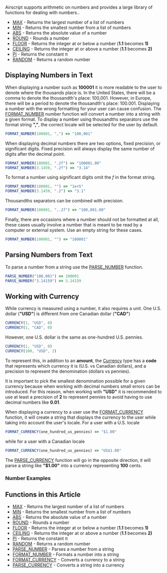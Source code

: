 Airscript supports arithmetic on numbers and provides a large library of functions for dealing with numbers..


* [MAX](https://support.airkit.com/reference/max) - Returns the largest number of a list of numbers
* [MIN](https://support.airkit.com/reference/min) - Returns the smallest number from a list of numbers
* [ABS](https://support.airkit.com/reference/abs) - Returns the absolute value of a number
* [ROUND](https://support.airkit.com/reference/round) - Rounds a number
* [FLOOR](https://support.airkit.com/reference/floor) - Returns the integer at or below a number (**1.1** becomes **1)**
* [CEILING](https://support.airkit.com/reference/ceiling) - Returns the integer at or above a number (**1.1** becomes **2)**
* [PI](https://support.airkit.com/reference/pi) - Returns the constant π
* [RANDOM](https://support.airkit.com/reference/random) - Returns a random number


Displaying Numbers in Text
--------------------------


When displaying a number such as **100001** it is more readable to the user to denote where the thousands place is. In the United States, there will be a comma to denote the thousandth's place: 100,001. However, in Europe, there will be a period to denote the thousandth's place: 100.001. Displaying a number with the wrong formatting for your user can cause confusion. The [FORMAT_NUMBER](https://support.airkit.com/reference/format_number) number function will convert a number into a string with a given format. To display a number using thousandths separators use the format string **","**, the correct locale will be selected for the user by default.



```javascript Airscript
FORMAT_NUMBER(100001, ",") => "100,001"
```

When displaying decimal numbers there are two options, fixed precision, or significant digits. Fixed precision will always display the same number of digits after the decimal point.



```javascript Airscript
FORMAT_NUMBER(100001, ".2f") => "100001.00"  
FORMAT_NUMBER(3.1459, ".2f") => "3.14"
```

To format a number using significant digits omit the *f* in the format string.



```javascript Airscript
FORMAT_NUMBER(100001, "") => "1e+5"  
FORMAT_NUMBER(3.1459, ".2") => "3.1"
```

Thousandths separators can be combined with precision.



```javascript Airscript
FORMAT_NUMBER(100001, ",.2f") => "100,001.00"
```

Finally, there are occasions where a number should not be formatted at all, these cases usually involve a number that is meant to be read by a computer or external system. Use an empty string for these cases.



```javascript Airscript
FORMAT_NUMBER(100001, "") => "100001"
```

Parsing Numbers from Text
-------------------------


To parse a number from a string use the [PARSE_NUMBER](https://support.airkit.com/reference/parse_number) function.



```javascript Airscript
PARSE_NUMBER("100,001") => 100001  
PARSE_NUMBER("3.14159") => 3.14159
```

Working with Currency
---------------------


While currency is measured using a number, it also requires a unit. One U.S. dollar (**"USD"**) is different from one Canadian dollar (**"CAD"**)



```javascript Airscript
CURRENCY(1, "USD", 0)  
CURRENCY(1, "CAD", 0)
```

However, one U.S. dollar is the same as one-hundred U.S. pennies.



```javascript Airscript
CURRENCY(1, "USD", 0)  
CURRENCY(100, "USD", 2)
```

To represent this, in addition to an **amount**, the [Currency](https://support.airkit.com/reference/currency) type has a **code** that represents which currency it is (U.S. vs Canadian dollars), and a precision to represent the denomination (dollars vs pennies).


It is important to pick the smallest denomination possible for a given currency because when working with decimal numbers small errors can be introduced. For this reason, when working with **"USD"** it is recommended to use at least a precision of **2** to represent pennies to avoid having to use decimal numbers like **0.01**.


When displaying a currency to a user use the [FORMAT_CURRENCY](https://support.airkit.com/reference/format_currency) function, it will create a string that displays the currency to the user while taking into account the user's locale. For a user with a U.S. locale



```javascript Airscript
FORMAT_CURRENCY(one_hundred_us_pennies) => "$1.00"
```

while for a user with a Canadian locale



```javascript Airscript
FORMAT_CURRENCY(one_hundred_us_pennies) => "US$1.00"
```

The [PARSE_CURRENCY](https://support.airkit.com/reference/parse_currency) function will go in the opposite direction, it will parse a string like **"$1.00"** into a currency representing **100** cents.


### Number Examples


Functions in this Article
-------------------------


* [MAX](https://support.airkit.com/reference/max) - Returns the largest number of a list of numbers
* [MIN](https://support.airkit.com/reference/min) - Returns the smallest number from a list of numbers
* [ABS](https://support.airkit.com/reference/abs) - Returns the absolute value of a number
* [ROUND](https://support.airkit.com/reference/round) - Rounds a number
* [FLOOR](https://support.airkit.com/reference/floor) - Returns the integer at or below a number (**1.1** becomes **1)**
* [CEILING](https://support.airkit.com/reference/ceiling) - Returns the integer at or above a number (**1.1** becomes **2)**
* [PI](https://support.airkit.com/reference/pi) - Returns the constant π
* [RANDOM](https://support.airkit.com/reference/random) - Returns a random number
* [PARSE_NUMBER](https://support.airkit.com/reference/parse_number) - Parses a number from a string
* [FORMAT_NUMBER](https://support.airkit.com/reference/format_number) - Formats a number into a string
* [FORMAT_CURRENCY](https://support.airkit.com/reference/format_currency) - Converts a currency to a string
* [PARSE_CURRENCY](https://support.airkit.com/reference/parse_currency) - Converts a string into a currency
